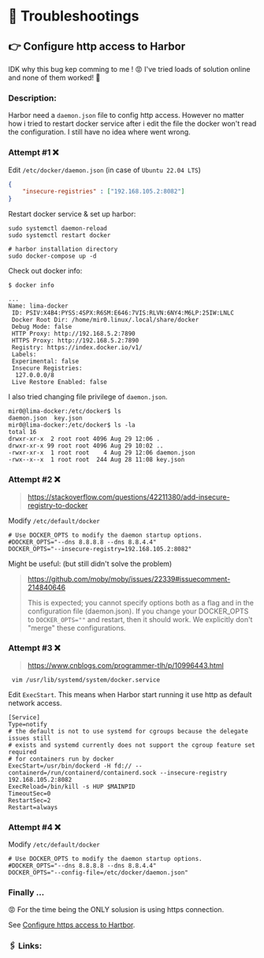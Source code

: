 # 🚀 Troubleshootings

## 👉 Configure http access to Harbor

IDK why this bug kep comming to me ! 😡 I've tried loads of solution online and none of them worked! 🤬



### Description:

Harbor need a `daemon.json` file to config http access. However no matter how i tried to restart docker service after i edit the file the docker won't read the configuration.  I still have no idea where went wrong. 



### Attempt #1 ❌

Edit `/etc/docker/daemon.json`  (in case of `Ubuntu 22.04 LTS`)

```json
{
    "insecure-registries" : ["192.168.105.2:8082"]
}
```

Restart docker service & set up harbor:

```shell
sudo systemctl daemon-reload
sudo systemctl restart docker

# harbor installation directory
sudo docker-compose up -d
```

Check out docker info:

```shell
$ docker info 

...
Name: lima-docker
 ID: PSIV:X4B4:PYSS:4SPX:R6SM:E646:7VIS:RLVN:6NY4:M6LP:25IW:LNLC
 Docker Root Dir: /home/mir0.linux/.local/share/docker
 Debug Mode: false
 HTTP Proxy: http://192.168.5.2:7890
 HTTPS Proxy: http://192.168.5.2:7890
 Registry: https://index.docker.io/v1/
 Labels:
 Experimental: false
 Insecure Registries:
  127.0.0.0/8
 Live Restore Enabled: false
```

I also tried changing file privilege of `daemon.json`. 

```shell
mir0@lima-docker:/etc/docker$ ls
daemon.json  key.json
mir0@lima-docker:/etc/docker$ ls -la
total 16
drwxr-xr-x  2 root root 4096 Aug 29 12:06 .
drwxr-xr-x 99 root root 4096 Aug 29 10:02 ..
-rwxr-xr-x  1 root root    4 Aug 29 12:06 daemon.json
-rwx--x--x  1 root root  244 Aug 28 11:08 key.json
```



### Attempt #2 ❌

> https://stackoverflow.com/questions/42211380/add-insecure-registry-to-docker

Modify `/etc/default/docker`

```shell
# Use DOCKER_OPTS to modify the daemon startup options.
#DOCKER_OPTS="--dns 8.8.8.8 --dns 8.8.4.4"
DOCKER_OPTS="--insecure-registry=192.168.105.2:8082"
```

Might be useful: (but still didn't solve the problem)

> https://github.com/moby/moby/issues/22339#issuecomment-214840646
>
> This is expected; you cannot specify options both as a flag and in the configuration file (daemon.json). If you change your DOCKER_OPTS to `DOCKER_OPTS=""` and restart, then it should work. We explicitly don't "merge" these configurations.



### Attempt #3 ❌

> https://www.cnblogs.com/programmer-tlh/p/10996443.html

` vim /usr/lib/systemd/system/docker.service`

Edit `ExecStart`. This means when Harbor start running it use http as default network access. 

```shell
[Service]
Type=notify
# the default is not to use systemd for cgroups because the delegate issues still
# exists and systemd currently does not support the cgroup feature set required
# for containers run by docker
ExecStart=/usr/bin/dockerd -H fd:// --containerd=/run/containerd/containerd.sock --insecure-registry 192.168.105.2:8082
ExecReload=/bin/kill -s HUP $MAINPID
TimeoutSec=0
RestartSec=2
Restart=always
```



### Attempt #4 ❌

Modify `/etc/default/docker`

```shell
# Use DOCKER_OPTS to modify the daemon startup options.
#DOCKER_OPTS="--dns 8.8.8.8 --dns 8.8.4.4"
DOCKER_OPTS="--config-file=/etc/docker/daemon.json"
```



### Finally ...

😡 For the time being the ONLY solusion is using https connection. 

See [Configure https access to Hartbor](https://goharbor.io/docs/1.10/install-config/configure-https/).



### 🖇 Links:

[Add Insecure Registry to Docker]:https://stackoverflow.com/questions/42211380/add-insecure-registry-to-docker
[Docker repository server gave HTTP response to HTTPS client]:https://stackoverflow.com/questions/49674004/docker-repository-server-gave-http-response-to-https-client
[--insecure-registry should be on "docker pull" #8887]:https://github.com/moby/moby/issues/8887

